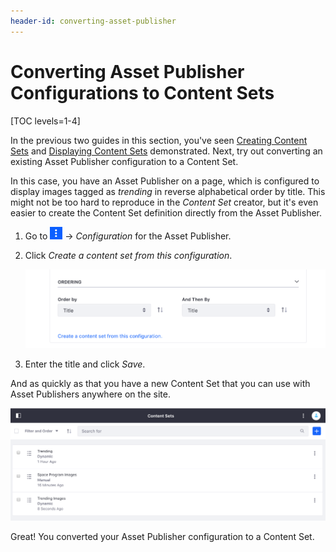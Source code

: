 ```yaml
---
header-id: converting-asset-publisher
---
```


# Converting Asset Publisher Configurations to Content Sets

[TOC levels=1-4]

In the previous two guides in this section, you've seen
[Creating Content Sets](/docs/7-2/user/-/knowledge_base/user/creating-content-sets)
and
[Displaying Content Sets](/docs/7-2/user/-/knowledge_base/user/displaying-content-sets) 
demonstrated. Next, try out converting an existing Asset Publisher
configuration to a Content Set.

In this case, you have an Asset Publisher on a page, which is configured to 
display images tagged as *trending* in reverse alphabetical order by title. 
This might not be too hard to reproduce in the *Content Set* creator, but it's 
even easier to create the Content Set definition directly from the Asset 
Publisher.

1.  Go to ![Options](../../../../images/icon-app-options.png) &rarr;
    *Configuration* for the Asset Publisher.

2.  Click *Create a content set from this configuration*.

    ![Figure 1: You can generate a Content Set directly from the Asset Publisher configuration.](../../../../images/content-set-create-ap.png)

3.  Enter the title and click *Save*.

And as quickly as that you have a new Content Set that you can use with Asset
Publishers anywhere on the site.

![Figure 2: The Content Set is added right alongside any existing sets.](../../../../images/content-set-ap-added.png)

Great! You converted your Asset Publisher configuration to a Content Set.